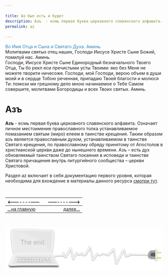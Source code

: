 ```yaml
---

title: Аз был есть и будет
description: Азъ  - есмь первая буква церковного славянского алфавита. Означает личное местоимение православного толка устанавливаемое помазанием святым (миро) елеем в таинстве крещения.
permalink: az

---
```


<span style="color: #2C87BF;">Во Имя Отца и Сына и Святаго Духа. Аминь.</span>
<br>
Молитвами святых отец наших, Господи Иисусе Христе Сыне Божий, помилуй нас. Аминь.
<br>
Господи, Иисусе Христе Сыне Единородный безначального Твоего Отца, Ты бо рекл еси пречистыми усты Твоими: яко без Мене не можете творити ничесоже. Господи, мой Господи, верою объем в души моей и в сердце Тобою реченная, припадаю Твоей благоcти и молюся Ти: помози ми грешному дело мною начинаемое о Тебе Самом совершите, молитвами Богородицы и всех Твоих святых. Аминь.
<br>

# Азъ

**Азъ**  - есмь первая буква церковного славянского алфавита. Означает личное местоимение православного толка устанавливаемое помазанием святым (миро) елеем в таинстве крещения. Таким образом азъ является православным духом, устанавливаемом в таинстве Святаго крещения, по православному обряду принятому от Апостолов в христианской церкви даже до нынешнего времени. Азъ – есть дух обновляемый таинством Святаго покаяния в исповеди и таинстве Cвятаго причащения внутрь литургийного сообщества – церкви Христовой.

Раздел az включает в себя документацию первого уровня, которая необходима для вхождение в материалы данного ресурса [смотри тут](/).

<br>

|<-------——||——------->|
|:---|:---:|---:|
[…на главную](/)|  |[далее…](az-angular-fb)

<br>


<span id="comp-end-img" class="img" onclick="imgResize()">![img](assets/svg/comp-end.svg)</span>

<script src="assets/js/navi.js"></script>

